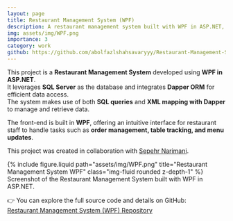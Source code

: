 ```yaml
---
layout: page
title: Restaurant Management System (WPF)
description: A restaurant management system built with WPF in ASP.NET, SQL Server, and Dapper ORM
img: assets/img/WPF.png
importance: 3
category: work
github: https://github.com/abolfazlshahsavaryyy/Restaurant-Management-System-WPF-
---
```


This project is a **Restaurant Management System** developed using **WPF in ASP.NET**.  
It leverages **SQL Server** as the database and integrates **Dapper ORM** for efficient data access.  
The system makes use of both **SQL queries** and **XML mapping with Dapper** to manage and retrieve data.  

The front-end is built in **WPF**, offering an intuitive interface for restaurant staff to handle tasks such as **order management, table tracking, and menu updates**.  

This project was created in collaboration with [Sepehr Narimani](https://github.com/sepehrnarimani).  

<div class="row justify-content-sm-center">
    <div class="col-sm-10 mt-3 mt-md-0">
        {% include figure.liquid path="assets/img/WPF.png" title="Restaurant Management System WPF" class="img-fluid rounded z-depth-1" %}
    </div>
</div>
<div class="caption">
    Screenshot of the Restaurant Management System built with WPF in ASP.NET.
</div>

👉 You can explore the full source code and details on GitHub:  
[Restaurant Management System (WPF) Repository](https://github.com/abolfazlshahsavaryyy/Restaurant-Management-System-WPF-)
